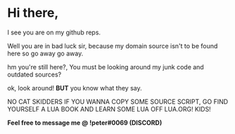 # Hi there,

I see you are on my github reps.

Well you are in bad luck sir, because my domain source isn't to be found here so go away go away.

hm you're still here?, You must be looking around my junk code and outdated sources?

ok, look around! **BUT** you know what they say.

NO CAT SKIDDERS IF YOU WANNA COPY SOME SOURCE SCRIPT, GO FIND YOURSELF A LUA BOOK AND LEARN SOME LUA OFF LUA.ORG! KIDS!


__Feel free to message me @ !peter#0069 (DISCORD)__
